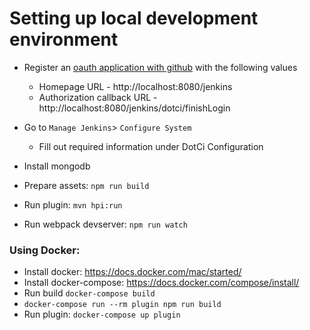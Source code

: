 # Setting up local development environment

* Register an [oauth application with github](https://github.com/settings/applications/new) with the following values
   * Homepage URL - http://localhost:8080/jenkins
   * Authorization callback URL - http://localhost:8080/jenkins/dotci/finishLogin

*  Go to `Manage Jenkins`> `Configure System`
    - Fill out required information under DotCi Configuration

* Install mongodb
* Prepare assets:  `npm run build`
* Run plugin:  `mvn hpi:run`

* Run webpack devserver:   `npm run watch`


    
### Using Docker:

* Install docker: https://docs.docker.com/mac/started/
* Install docker-compose: https://docs.docker.com/compose/install/
* Run build `docker-compose build`
* `docker-compose run --rm plugin npm run build`
* Run plugin: `docker-compose up plugin`
